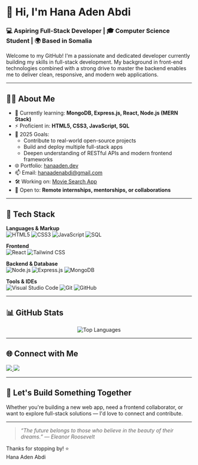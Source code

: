 # 👋 Hi, I'm Hana Aden Abdi

### 💻 Aspiring Full-Stack Developer | 🎓 Computer Science Student | 🌍 Based in Somalia

Welcome to my GitHub! I'm a passionate and dedicated  developer currently building my skills in full-stack development. My background in front-end technologies combined with a strong drive to master the backend enables me to deliver clean, responsive, and modern web applications.

---

## 👩‍💻 About Me

- 🌱 Currently learning: **MongoDB, Express.js, React, Node.js (MERN Stack)**  
- ⚡ Proficient in: **HTML5, CSS3, JavaScript, SQL**  
- 🎯 2025 Goals:
  - Contribute to real-world open-source projects
  - Build and deploy multiple full-stack apps
  - Deepen understanding of RESTful APIs and modern frontend frameworks
- 🌐 Portfolio: [hanaaden.dev](http://sites.google.com/view/hanaaden)
- 📫 Email: [hanaadenabdi@gmail.com](mailto:hanaadenabdi@gmail.com)
- 🛠️ Working on: [Movie Search App](https://github.com/hanaaden/Movie-Search-app)
- 🤝 Open to: **Remote internships, mentorships, or collaborations**

---

## 🧰 Tech Stack

**Languages & Markup**  
![HTML5](https://img.shields.io/badge/HTML5-e34c26?style=flat-square&logo=html5&logoColor=white)
![CSS3](https://img.shields.io/badge/CSS3-264de4?style=flat-square&logo=css3&logoColor=white)
![JavaScript](https://img.shields.io/badge/JavaScript-f7df1e?style=flat-square&logo=javascript&logoColor=black)
![SQL](https://img.shields.io/badge/SQL-4479A1?style=flat-square&logo=postgresql&logoColor=white)

**Frontend**  
![React](https://img.shields.io/badge/React-61dafb?style=flat-square&logo=react&logoColor=black)
![Tailwind CSS](https://img.shields.io/badge/Tailwind_CSS-38bdf8?style=flat-square&logo=tailwind-css&logoColor=white)

**Backend & Database**  
![Node.js](https://img.shields.io/badge/Node.js-339933?style=flat-square&logo=node.js&logoColor=white)
![Express.js](https://img.shields.io/badge/Express.js-404d59?style=flat-square&logo=express&logoColor=white)
![MongoDB](https://img.shields.io/badge/MongoDB-47A248?style=flat-square&logo=mongodb&logoColor=white)

**Tools & IDEs**  
![Visual Studio Code](https://img.shields.io/badge/VS_Code-007acc?style=flat-square&logo=visual-studio-code&logoColor=white)
![Git](https://img.shields.io/badge/Git-F05032?style=flat-square&logo=git&logoColor=white)
![GitHub](https://img.shields.io/badge/GitHub-181717?style=flat-square&logo=github&logoColor=white)

---

## 📊 GitHub Stats

<p align="center">
  <img src="https://github-readme-stats.vercel.app/api/top-langs/?username=hanaaden&layout=compact&theme=calm" alt="Top Languages" />
</p>

---

## 🌐 Connect with Me

<p align="left">
  <a href="https://www.linkedin.com/in/hanaaden" target="_blank">
    <img src="https://img.shields.io/badge/LinkedIn-0077B5?style=flat-square&logo=linkedin&logoColor=white" />
  </a>
  <a href="https://facebook.com/profile.php?id=61565161700526" target="_blank">
    <img src="https://img.shields.io/badge/Facebook-1877F2?style=flat-square&logo=facebook&logoColor=white" />
  </a>
</p>

---

## 📢 Let's Build Something Together

Whether you're building a new web app, need a frontend collaborator, or want to explore full-stack solutions — I'd love to connect and contribute.

---

> _“The future belongs to those who believe in the beauty of their dreams.” — Eleanor Roosevelt_

Thanks for stopping by! ⭐  
Hana Aden Abdi
